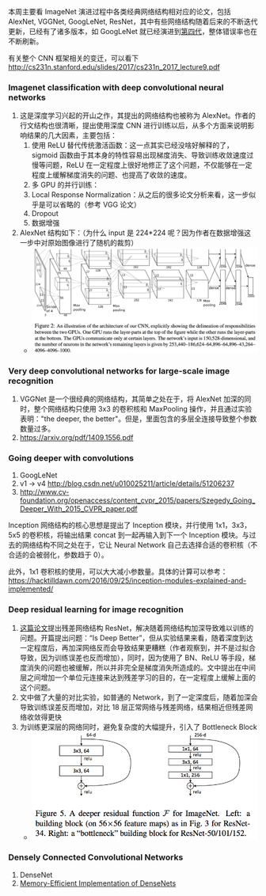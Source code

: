 本周主要看 ImageNet 演进过程中各类经典网络结构相对应的论文，包括 AlexNet, VGGNet, GoogLeNet, ResNet，其中有些网络结构随着后来的不断迭代更新，已经有了诸多版本，如 GoogLeNet 就已经演进到[第四代](http://arxiv.org/abs/1602.07261)，整体错误率也在不断刷新。

有关整个 CNN 框架相关的变迁，可以看下 <http://cs231n.stanford.edu/slides/2017/cs231n_2017_lecture9.pdf>

### Imagenet classification with deep convolutional neural networks

1. 这是深度学习兴起的开山之作，其提出的网络结构也被称为 AlexNet。作者的行文结构也很清晰，提出使用深度 CNN 进行训练以后，从多个方面来说明影响结果的几大因素，主要包括：
    1. 使用 ReLU 替代传统激活函数：这一点其实已经没啥好解释的了，sigmoid 函数由于其本身的特性容易出现梯度消失、导致训练收敛速度过慢等问题，ReLU 在一定程度上很好地修正了这个问题，不仅能够在一定程度上缓解梯度消失的问题、也提高了收敛的速度。
    2. 多 GPU 的并行训练：
    3. Local Response Normalization：从之后的很多论文分析来看，这一步似乎是可以省略的（参考 VGG 论文）
    4. Dropout
    5. 数据增强
2. AlexNet 结构如下：（为什么 input 是 224*224 呢？因为作者在数据增强这一步中对原始图像进行了随机的裁剪）
    - ![](imgs/alexnet.jpg)

### Very deep convolutional networks for large-scale image recognition

1. VGGNet 是一个很经典的网络结构，其简单之处在于，将 AlexNet 加深的同时，整个网络结构只使用 3x3 的卷积核和 MaxPooling 操作，并且通过实验表明："the deeper, the better"。但是，里面包含的多层全连接导致整个参数数量过多。
2. https://arxiv.org/pdf/1409.1556.pdf

### Going deeper with convolutions
1. GoogLeNet
2. v1 -> v4 <http://blog.csdn.net/u010025211/article/details/51206237>
3. <http://www.cv-foundation.org/openaccess/content_cvpr_2015/papers/Szegedy_Going_Deeper_With_2015_CVPR_paper.pdf>

Inception 网络结构的核心思想是提出了 Inception 模块，并行使用 1x1，3x3，5x5 的卷积核，将输出结果 concat 到一起再输入到下一个 Inception 模块。与过去的网络结构不同之处在于，它让 Neural Network 自己去选择合适的卷积核（不合适的会被弱化，参数趋于 0）。

此外，1x1 卷积核的使用，可以大大减小参数量。具体的计算可以参考：https://hacktilldawn.com/2016/09/25/inception-modules-explained-and-implemented/

### Deep residual learning for image recognition

1. [这篇论文](https://arxiv.org/pdf/1512.03385.pdf)提出残差网络结构 ResNet，解决随着网络结构加深导致难以训练的问题。开篇提出问题：“Is Deep Better”，但从实验结果来看，随着深度到达一定程度后，再加深网络反而会导致结果更糟糕（作者观察到，并不是过拟合导致，因为训练误差也反而增加），同时，因为使用了 BN、ReLU 等手段，梯度消失的问题也被缓解，所以并非完全是梯度消失所造成的。文中提出在中间层之间增加一个单位元连接来达到残差学习的目的，在一定程度上缓解上面的这个问题。
2. 文中做了大量的对比实验，如普通的 Network，到了一定深度后，随着加深会导致训练误差反而增加，对比 18 层正常网络与残差网络，结果相近但残差网络收敛得更快
3. 为训练更深层的网络同时，避免复杂度的大幅提升，引入了 Bottleneck Block
    - ![](imgs/residual_bottleneck_block.jpg)

### Densely Connected Convolutional Networks

1. DenseNet
2. [Memory-Efficient Implementation of DenseNets](https://arxiv.org/pdf/1707.06990.pdf)
